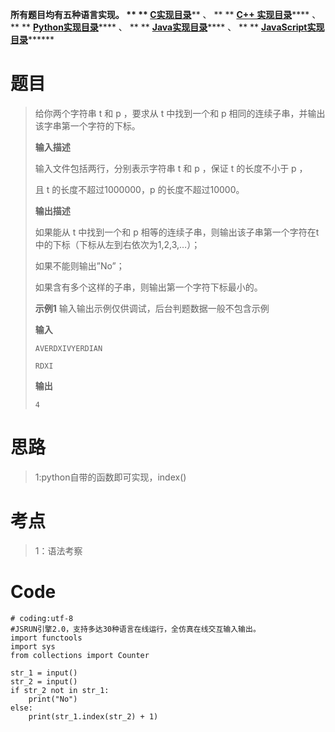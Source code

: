 **所有题目均有五种语言实现。 ** **
**[C实现目录](https://renjie.blog.csdn.net/article/details/129190260
"C实现目录")****** 、 ** ** **[C++
实现目录](https://blog.csdn.net/misayaaaaa/category_12036814.html "C++
实现目录")****** 、 ** **
**[Python实现目录](https://blog.csdn.net/misayaaaaa/category_12111005.html
"Python实现目录")****** 、 ** **
**[Java实现目录](https://blog.csdn.net/misayaaaaa/category_12111006.html
"Java实现目录")****** 、 ** **
**[JavaScript实现目录](https://blog.csdn.net/misayaaaaa/category_12199270.html
"JavaScript实现目录")********

# 题目

> 给你两个字符串 t 和 p ，要求从 t 中找到一个和 p 相同的连续子串，并输出该字串第一个字符的下标。
>
> **输入描述**
>
> 输入文件包括两行，分别表示字符串 t 和 p ，保证 t 的长度不小于 p ，
>
> 且 t 的长度不超过1000000，p 的长度不超过10000。
>
> **输出描述**
>
> 如果能从 t 中找到一个和 p 相等的连续子串，则输出该子串第一个字符在t中的下标（下标从左到右依次为1,2,3,…）；
>
> 如果不能则输出”No”；
>
> 如果含有多个这样的子串，则输出第一个字符下标最小的。
>
> **示例1** 输入输出示例仅供调试，后台判题数据一般不包含示例
>
> **输入**
>
> `AVERDXIVYERDIAN`
>
> `RDXI`
>
> **输出**
>
> `4`

# 思路

> 1:python自带的函数即可实现，index()

# 考点

> 1：语法考察

# Code

    
    
    # coding:utf-8
    #JSRUN引擎2.0，支持多达30种语言在线运行，全仿真在线交互输入输出。 
    import functools
    import sys
    from collections import Counter
    
    str_1 = input()
    str_2 = input()
    if str_2 not in str_1:
        print("No")
    else:
        print(str_1.index(str_2) + 1)
    
    

